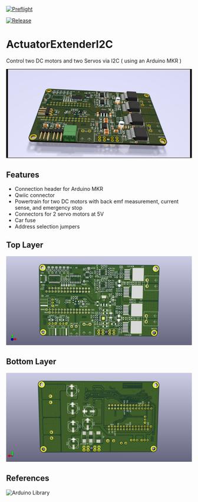 [![Preflight](https://github.com/wuehr1999/ActuatorExtenderI2C/actions/workflows/preflight.yml/badge.svg)](https://github.com/wuehr1999/ActuatorExtenderI2C/actions/workflows/preflight.yml)

[![Release](https://github.com/wuehr1999/ActuatorExtenderI2C/actions/workflows/release.yml/badge.svg)](https://github.com/wuehr1999/ActuatorExtenderI2C/actions/workflows/release.yml)

# ActuatorExtenderI2C
Control two DC motors and two Servos via I2C ( using an Arduino MKR )

![ActuatorExtender rendering](docs/images/rendering.png)

## Features
* Connection header for Arduino MKR
* Qwiic connector
* Powertrain for two DC motors with back emf measurement, current sense, and emergency stop
* Connectors for 2 servo motors at 5V
* Car fuse
* Address selection jumpers

## Top Layer

![ActuatorExtender toplayer](docs/images/toplayer.png)

## Bottom Layer

![ActuatorExtender bottomlayer](docs/images/bottomlayer.png)

## References

![Arduino Library](https://github.com/wuehr1999/ActuatorExtenderI2C-Library)
